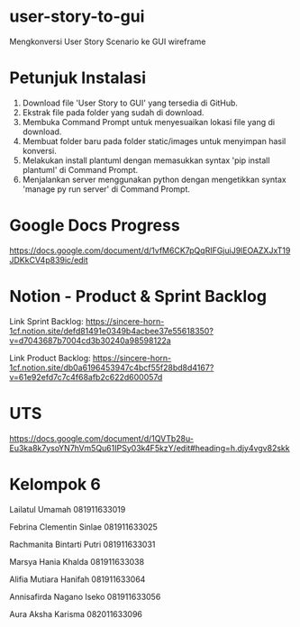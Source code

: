 # user-story-to-gui
Mengkonversi User Story Scenario ke GUI wireframe

# Petunjuk Instalasi
1. Download file 'User Story to GUI' yang tersedia di GitHub.
2. Ekstrak file pada folder yang sudah di download.
3. Membuka Command Prompt untuk menyesuaikan lokasi file yang di download.
4. Membuat folder baru pada folder static/images untuk menyimpan hasil konversi.
5. Melakukan install plantuml dengan memasukkan syntax 'pip install plantuml' di Command Prompt.
6. Menjalankan server menggunakan python dengan mengetikkan syntax 'manage py run server' di Command Prompt.

# Google Docs Progress
https://docs.google.com/document/d/1vfM6CK7pQqRIFGjuiJ9lEOAZXJxT19JDKkCV4p839ic/edit
# Notion - Product & Sprint Backlog
Link Sprint Backlog:
https://sincere-horn-1cf.notion.site/defd81491e0349b4acbee37e55618350?v=d7043687b7004cd3b30240a98598122a 

Link Product Backlog:
https://sincere-horn-1cf.notion.site/db0a6196453947c4bcf55f28bd8d4167?v=61e92efd7c7c4f68afb2c622d600057d 
# UTS
https://docs.google.com/document/d/1QVTb28u-Eu3ka8k7ysoYN7hVm5Qu61IPSy03k4F5kzY/edit#heading=h.djy4vgv82skk


# Kelompok 6

Lailatul Umamah             081911633019

Febrina Clementin Sinlae    081911633025

Rachmanita Bintarti Putri   081911633031

Marsya Hania Khalda         081911633038

Alifia Mutiara Hanifah      081911633064

Annisafirda Nagano Iseko    081911633056

Aura Aksha Karisma          082011633096

